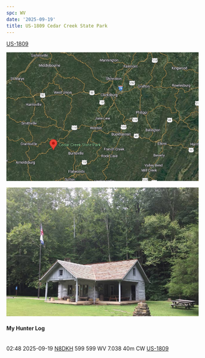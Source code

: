 ```yaml
---
spc: WV
date: '2025-09-19'
title: US-1809 Cedar Creek State Park
---
```


[US-1809](https://pota.app/#/park/US-1809)

![](/static/US-1809map.png)

![](/static/US-1809.png)

#### My Hunter Log
<BR>02:48	2025-09-19	[N8DKH](https://qrz.com/db/N8DKH)	599	599	WV	7.038	40m	CW	[US-1809](https://pota.app/#/park/US-1809)